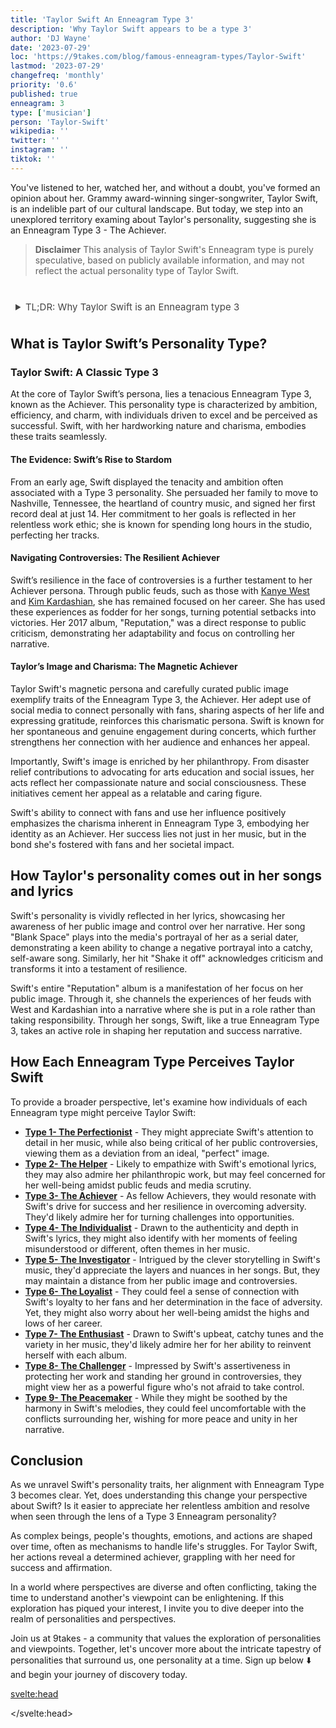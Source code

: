```yaml
---
title: 'Taylor Swift An Enneagram Type 3'
description: 'Why Taylor Swift appears to be a type 3'
author: 'DJ Wayne'
date: '2023-07-29'
loc: 'https://9takes.com/blog/famous-enneagram-types/Taylor-Swift'
lastmod: '2023-07-29'
changefreq: 'monthly'
priority: '0.6'
published: true
enneagram: 3
type: ['musician']
person: 'Taylor-Swift'
wikipedia: ''
twitter: ''
instagram: ''
tiktok: ''
---
```


<!-- // notes:  -->

<script>
	import  PopCard  from "../../../lib/components/atoms/PopCard.svelte";
</script>

<p class="firstLetter">You've listened to her, watched her, and without a doubt, you've formed an opinion about her. Grammy award-winning singer-songwriter, Taylor Swift, is an indelible part of our cultural landscape. But today, we step into an unexplored territory examing about Taylor's personality, suggesting she is an Enneagram Type 3 - The Achiever.</p>

> **Disclaimer** This analysis of Taylor Swift's Enneagram type is purely speculative, based on publicly available information, and may not reflect the actual personality type of Taylor Swift.

<div
	style="display: flex;
    justify-content: center;
    margin: 1rem 0;
	"
>
	<PopCard
		image={`/types/3s/${'Taylor-Swift'}.webp`}
		showIcon={false}
		displayText="Taylor Swift"
		subtext=""
	/>
</div>

<details>
<summary class="accordion">TL;DR: Why Taylor Swift is an Enneagram type 3</summary>
<div class="panel">
<ul>
<li><b>The Persistent Pursuit of Success:</b> Grammy award-winning artist, Taylor Swift, exhibits classic Type 3 attributes, primarily her relentless ambition. Her early move to Nashville and steadfast dedication to her craft, visible in the long hours she pours into the studio, spotlight her inherent need to excel, a characteristic feature of Type 3 - The Achiever.
</li>
<li><b>The Inner Workings of an Achiever:</b> Swift's inner world likely revolves around a continual strive for achievement. As a Type 3, her thoughts, feelings, and daily actions are geared towards projecting a successful image and gaining validation, which is key to her self-esteem. This may include constant self-evaluation and a careful analysis of her public image.
</li>
<li><b>Resilience Amid Controversy:</b> Public feuds with celebrities like <a href="./Kanye">Kanye West</a> and <a href="./Kim-Kardashian">Kim Kardashian</a> have been a part of Swift's journey. But, her resilience in the face of adversity, turning potential setbacks into triumphs through her music, reflects her Type 3 nature. It mirrors the Achiever's coping mechanism, that stems from the fear of being worthless or seen as unsuccessful.
</li>
<li><b>Driven by a Core Motivation:</b> Taylor's core motivation, like most Type 3s, is a fear of worthlessness, which fuels her pursuit of success and validation. Her lyrics, philanthropy, and even the handling of public controversies all trace back to this underlying motivation. Understanding this provides insight into Swift's unyielding ambition and persistent resilience, further solidifying her alignment with the Enneagram Type 3 personality.
</li>
</ul>
 </div>
</details>

## What is Taylor Swift’s Personality Type?

### Taylor Swift: A Classic Type 3

At the core of Taylor Swift’s persona, lies a tenacious Enneagram Type 3, known as the Achiever. This personality type is characterized by ambition, efficiency, and charm, with individuals driven to excel and be perceived as successful. Swift, with her hardworking nature and charisma, embodies these traits seamlessly.

#### The Evidence: Swift’s Rise to Stardom

From an early age, Swift displayed the tenacity and ambition often associated with a Type 3 personality. She persuaded her family to move to Nashville, Tennessee, the heartland of country music, and signed her first record deal at just 14. Her commitment to her goals is reflected in her relentless work ethic; she is known for spending long hours in the studio, perfecting her tracks.

#### Navigating Controversies: The Resilient Achiever

Swift’s resilience in the face of controversies is a further testament to her Achiever persona. Through public feuds, such as those with [Kanye West](/blog/famous-enneagram-types/Kanye) and [Kim Kardashian](/blog/famous-enneagram-types/Kim-Kardashian), she has remained focused on her career. She has used these experiences as fodder for her songs, turning potential setbacks into victories. Her 2017 album, "Reputation," was a direct response to public criticism, demonstrating her adaptability and focus on controlling her narrative.

#### Taylor’s Image and Charisma: The Magnetic Achiever

Taylor Swift's magnetic persona and carefully curated public image exemplify traits of the Enneagram Type 3, the Achiever. Her adept use of social media to connect personally with fans, sharing aspects of her life and expressing gratitude, reinforces this charismatic persona. Swift is known for her spontaneous and genuine engagement during concerts, which further strengthens her connection with her audience and enhances her appeal.

Importantly, Swift's image is enriched by her philanthropy. From disaster relief contributions to advocating for arts education and social issues, her acts reflect her compassionate nature and social consciousness. These initiatives cement her appeal as a relatable and caring figure.

Swift's ability to connect with fans and use her influence positively emphasizes the charisma inherent in Enneagram Type 3, embodying her identity as an Achiever. Her success lies not just in her music, but in the bond she's fostered with fans and her societal impact.

## How Taylor's personality comes out in her songs and lyrics

Swift's personality is vividly reflected in her lyrics, showcasing her awareness of her public image and control over her narrative. Her song "Blank Space" plays into the media's portrayal of her as a serial dater, demonstrating a keen ability to change a negative portrayal into a catchy, self-aware song. Similarly, her hit "Shake it off" acknowledges criticism and transforms it into a testament of resilience.

Swift's entire "Reputation" album is a manifestation of her focus on her public image. Through it, she channels the experiences of her feuds with West and Kardashian into a narrative where she is put in a role rather than taking responsibility. Through her songs, Swift, like a true Enneagram Type 3, takes an active role in shaping her reputation and success narrative.

## How Each Enneagram Type Perceives Taylor Swift

To provide a broader perspective, let's examine how individuals of each Enneagram type might perceive Taylor Swift:

- **[Type 1- The Perfectionist](/blog/enneagram/enneagram-type-1)** - They might appreciate Swift's attention to detail in her music, while also being critical of her public controversies, viewing them as a deviation from an ideal, "perfect" image.
- **[Type 2- The Helper](/blog/enneagram/enneagram-type-2)** - Likely to empathize with Swift's emotional lyrics, they may also admire her philanthropic work, but may feel concerned for her well-being amidst public feuds and media scrutiny.
- **[Type 3- The Achiever](/blog/enneagram/enneagram-type-3)** - As fellow Achievers, they would resonate with Swift's drive for success and her resilience in overcoming adversity. They'd likely admire her for turning challenges into opportunities.
- **[Type 4- The Individualist](/blog/enneagram/enneagram-type-4)** - Drawn to the authenticity and depth in Swift's lyrics, they might also identify with her moments of feeling misunderstood or different, often themes in her music.
- **[Type 5- The Investigator](/blog/enneagram/enneagram-type-5)** - Intrigued by the clever storytelling in Swift's music, they'd appreciate the layers and nuances in her songs. But, they may maintain a distance from her public image and controversies.
- **[Type 6- The Loyalist](/blog/enneagram/enneagram-type-6)** - They could feel a sense of connection with Swift's loyalty to her fans and her determination in the face of adversity. Yet, they might also worry about her well-being amidst the highs and lows of her career.
- **[Type 7- The Enthusiast](/blog/enneagram/enneagram-type-7)** - Drawn to Swift's upbeat, catchy tunes and the variety in her music, they'd likely admire her for her ability to reinvent herself with each album.
- **[Type 8- The Challenger](/blog/enneagram/enneagram-type-8)** - Impressed by Swift's assertiveness in protecting her work and standing her ground in controversies, they might view her as a powerful figure who's not afraid to take control.
- **[Type 9- The Peacemaker](/blog/enneagram/enneagram-type-9)** - While they might be soothed by the harmony in Swift's melodies, they could feel uncomfortable with the conflicts surrounding her, wishing for more peace and unity in her narrative.

## Conclusion

As we unravel Swift's personality traits, her alignment with Enneagram Type 3 becomes clear. Yet, does understanding this change your perspective about Swift? Is it easier to appreciate her relentless ambition and resolve when seen through the lens of a Type 3 Enneagram personality?

As complex beings, people's thoughts, emotions, and actions are shaped over time, often as mechanisms to handle life's struggles. For Taylor Swift, her actions reveal a determined achiever, grappling with her need for success and affirmation.

In a world where perspectives are diverse and often conflicting, taking the time to understand another's viewpoint can be enlightening. If this exploration has piqued your interest, I invite you to dive deeper into the realm of personalities and perspectives.

Join us at 9takes - a community that values the exploration of personalities and viewpoints. Together, let's uncover more about the intricate tapestry of personalities that surround us, one personality at a time. Sign up below ⬇️ and begin your journey of discovery today.

<svelte:head>

<script type="application/ld+json">
{
  "@context": "http://schema.org",
  "@graph": [
    {
      "@type": "Article",
      "articleBody": "This article explores the personality traits of Taylor Swift from the perspective of the Enneagram Type 3. Known for her ambition, resilience, and transformational creativity, Swift embodies many characteristics of Type 3 personalities. The article discusses various aspects of Swift's life and career that demonstrate her Type 3 characteristics, including her music evolution, songwriting skills, and media narratives.",
      "creator" : ["DJ Wayne"],
      "author": {
        "@type": "Person",
        "name": "DJ Wayne",
        "sameAs": ["https://www.instagram.com/djwayne3/", "https://www.youtube.com/@djwayne3", "https://www.linkedin.com/in/davidtwayne/", "https://twitter.com/djwayne3"
        ]
      },
      "dateModified": {
        "@type": "Date",
        "@value": "2023-07-29"
      },
      "datePublished": {
        "@type": "Date",
        "@value": "2023-07-29"
      },
      "description": "This blog post examines the reasons why Taylor Swift might be an Enneagram Type 3. It focuses on her personality traits, her motivations, her inner world, controversies she's faced, and how these elements might be related to the core attributes of a Type 3.",
      "headline": "Taylor Swift An Enneagram Type 3",
      "image": {
        "@type": "ImageObject",
        "height": 900,
        "url": "https://9takes.com/types/3s/Taylor-Swift.webp",
        "width": 900
      },
      "mainEntityOfPage": {
        "@id": "https://9takes.com/blog/famous-enneagram-types/Taylor-Swift",
        "@type": "WebPage"
      },
      "mentions": {
        "@type": "Person",
        "name": "Taylor Swift",
        "sameAs": [ "https://en.wikipedia.org/wiki/Taylor_Swift", "https://www.taylorswift.com/", "https://twitter.com/taylorswift13", "https://www.instagram.com/taylorswift/", "https://www.tiktok.com/@taylorswift"]
      },
      "publisher": {
        "@type": "Organization",
        "sameAs": ["https://www.instagram.com/9takesdotcom/", "https://twitter.com/9takesdotcom"],
        "logo": {
          "@type": "ImageObject",
          "url": "https://9takes.com/brand/darkRubix.png"
        },
        "name": "9takes"
      }
    },
    {
      "@type": "FAQPage",
      "mainEntity": [
        {
          "@type": "Question",
          "acceptedAnswer": {
            "@type": "Answer",
            "text": "Taylor Swift exhibits many characteristics associated with Enneagram Type 3 personalities. This includes her ambition, resilience, and transformational creativity. These characteristics are rooted in her desire to be seen as successful and valuable, which is a core motivation for Type 3 individuals."
          },
          "name": "Why is Taylor Swift considered an Enneagram Type 3?"
        },
        {
          "@type": "Question",
          "acceptedAnswer": {
            "@type": "Answer",
            "text": "Taylor's success in the music industry, her influential songwriting, and her ability to navigate public controversies are all indicative of her Type 3 personality. Moreover, her ability to reinvent her music style and her dedication to her personal image also reflect the strengths and growth potential of Type 3 individuals."
          },
          "name": "What are some examples of Taylor Swift's Type 3 characteristics?"
        },
    {
          "@type": "Question",
          "acceptedAnswer": {
            "@type": "Answer",
            "text": "Taylor Swift is well-known for her emotive and evocative songwriting. She is ambitious, driven, and often seen as resilient in the face of controversy. However, these descriptions are based on public perception and her portrayed image in the media. To know her exact personality, one would have to know her personally."
          },
          "name": "What is Taylor Swift's personality?"
        },
    {
          "@type": "Question",
          "acceptedAnswer": {
            "@type": "Answer",
            "text": "Taylor Swift is an Enneagram type 3, also known as The Achiever. This Enneagram type is ambitious, adaptable, and driven, often motivated by a desire to be successful and admired. Please note that this information is based on public information and not confirmed by Taylor Swift herself."
          },
          "name": "What is Taylor Swift's Enneagram type?"
        }
      ]
    }
  ]
}
</script>

</svelte:head>

<style lang="scss">
article {
    border: 1px solid #52616b;
    margin-top: 1rem;
    padding: 1rem;
    border-radius: 5px;
  }
  .accordion {
    color: #444;
    cursor: pointer;
    padding: 0.5rem;
    border: none;
    text-align: left;
    outline: none;
    font-size: 15px;
    transition: 0.4s;
  }

  .accordion:hover {
    background-color: var(--color-theme-purple-v);
    color: var(--color-theme-purple);
  }

  /*.panel:hover {

    background-color: #ccc;

}*/

  .panel {
    padding: 18px;
    /*display: none;*/
    background-color: white;
    overflow: hidden;

  }
</style>
